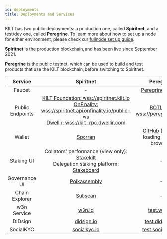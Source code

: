 ```yaml
---
id: deployments
title: Deployments and Services
---
```


KILT has two public deployments: a production one, called **Spiritnet**, and a test/dev one, called **Peregrine**.
To learn more about how to set up a node for either environment, please check our [fullnode set up guide](./04_fullnode.md).

**Spiritnet** is the production blockchain, and has been live since September 2021.

**Peregrine** is the public testnet, which can be used to build and test products that use the KILT blockchain, before switching to Spiritnet.

|     Service      |                                                                                               Spiritnet                                                                                                |                                                  Peregrine                                                   |
| :--------------: | :----------------------------------------------------------------------------------------------------------------------------------------------------------------------------------------------------: | :----------------------------------------------------------------------------------------------------------: |
|      Faucet      |                                                                                                   -                                                                                                    |                                       [Peregrine Faucet][pere-faucet]                                        |
| Public Endpoints | [KILT Foundation: wss://spiritnet.kilt.io][spirit-wss-kilt]<br/>[OnFinality: wss://spiritnet.api.onfinality.io/public-ws][spirit-wss-onfinality]<br/>[Dwellir: wss://kilt-rpc.dwellir.com][spirit-wss-dwellir] |                              [BOTLabs: wss://peregrine.kilt.io][pere-wss-kilt]                               |
|      Wallet      |                                                                                  [Sporran](https://www.sporran.org/)                                                                                   | [GitHub](https://github.com/BTE-Trusted-Entity/sporran-extension/releases) (manual loading into the browser) |
|    Staking UI    |                           Collators' performance (view only): [Stakekilt](https://stakekilt.com/)<br/>Delegation staking platform: [Stakeboard](https://stakeboard.kilt.io)                            |                                                      -                                                       |
|  Governance UI   |                                                                                  [Polkassembly][spirit-polkassembly]                                                                                   |                                                      -                                                       |
|  Chain Explorer  |                                                                                [Subscan](https://spiritnet.subscan.io)                                                                                 |                                                      -                                                       |
|   w3n Service    |                                                                                        [w3n.id](https://w3n.id)                                                                                        |                                     [test.w3n.id](https://test.w3n.id/)                                      |               |
|     DIDsign      |                                                                                   [didsign.io](https://didsign.io/)                                                                                    |                                 [test.didsign.io](https://test.didsign.io/)                                  |
|    SocialKYC     |                                                                                 [socialkyc.io](https://socialkyc.io/)                                                                                  |                               [test.socialkyc.io](https://test.socialkyc.io/)                                |


[spirit-polkassembly]: https://kilt.polkassembly.network
[spirit-wss-kilt]: https://polkadot.js.org/apps/?rpc=wss://spiritnet.kilt.io
[spirit-wss-onfinality]: https://polkadot.js.org/apps/?rpc=wss://spiritnet.api.onfinality.io/public-ws
[spirit-wss-dwellir]: https://polkadot.js.org/apps/?rpc=wss://kilt-rpc.dwellir.com
[pere-faucet]: https://faucet.peregrine.kilt.io
[pere-wss-kilt]: https://polkadot.js.org/apps/?rpc=wss://peregrine.kilt.io
